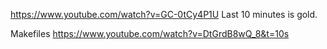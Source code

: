 https://www.youtube.com/watch?v=GC-0tCy4P1U
Last 10 minutes is gold.

Makefiles
https://www.youtube.com/watch?v=DtGrdB8wQ_8&t=10s
